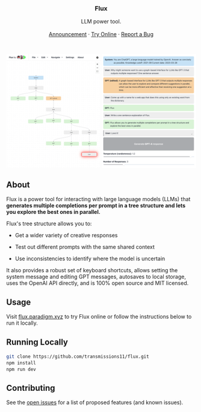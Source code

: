 <div align="center">
  <h3 align="center">Flux</h3>
  <p align="center">
    LLM power tool.
    <br />
    <br />
    <a href="https://twitter.com/transmissions11/status/1640775967856803840">Announcement</a>
    ·
    <a href="http://flux.paradigm.xyz">Try Online</a>
    ·
    <a href="https://github.com/transmissions11/flux/issues">Report a Bug</a>
  </p>
</div>

<br />

![A screenshot of a Flux workspace.](/public/meta-full.png)

## About

Flux is a power tool for interacting with large language models (LLMs) that **generates multiple completions per prompt in a tree structure and lets you explore the best ones in parallel.** 

Flux's tree structure allows you to:

- Get a wider variety of creative responses

- Test out different prompts with the same shared context

- Use inconsistencies to identify where the model is uncertain 

It also provides a robust set of keyboard shortcuts, allows setting the system message and editing GPT messages, autosaves to local storage, uses the OpenAI API directly, and is 100% open source and MIT licensed.

## Usage

Visit [flux.paradigm.xyz](https://flux.paradigm.xyz) to try Flux online or follow the instructions below to run it locally.

## Running Locally

```sh
git clone https://github.com/transmissions11/flux.git
npm install
npm run dev
```

## Contributing

See the [open issues](https://github.com/transmissions11/flux/issues) for a list of proposed features (and known issues).
